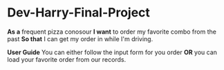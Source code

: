 # Dev-Harry-Final-Project

**As a** frequent pizza conosour
**I want** to order my favorite combo from the past
**So that** I can get my order in while I'm driving.

**User Guide**
You can either follow the input form for you order 
**OR** you can load your favorite order from our records.

